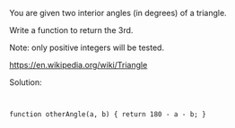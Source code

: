 You are given two interior angles (in degrees) of a triangle.

Write a function to return the 3rd.

Note: only positive integers will be tested.

https://en.wikipedia.org/wiki/Triangle

Solution: 
<code>

function otherAngle(a, b) {
    return 180 - a - b;
}
</code>